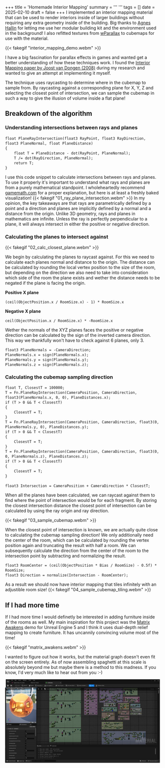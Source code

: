 +++
title = 'Homemade Interior Mapping'
summary = '''
'''
tags = []
date = 2025-02-10
draft = false
+++
I implemented an interior mapping material that can be used to render interiors inside of larger buildings without requiring any extra geometry inside of the building. Big thanks to [Agnes Hallin](https://agneshallin.artstation.com/projects) for letting me use her modular building kit and the environment used in the background! I also refitted textures from [wParallax](https://wparallax.com/) to cubemaps for use with the material.

{{< fakegif "interior_mapping_demo.webm" >}}

I have a big fascination for parallax effects in games and wanted get a better understanding of how these techniques work. I found the [Interior Mapping paper by Joost van Dongen (2008)](https://www.proun-game.com/Oogst3D/CODING/InteriorMapping/InteriorMapping.pdf) during my research and wanted to give an attempt at implementing it myself. 

The technique uses raycasting to determine where in the cubemap to sample from. By raycasting against a corresponding plane for X, Y, Z and selecting the closest point of intersection, we can sample the cubemap in such a way to give the illusion of volume inside a flat plane!



## Breakdown of the algorithm
### Understanding intersections between rays and planes
```hlsl
float PlaneRayIntersection(float3 RayPoint, float3 RayDirection, float3 PlaneNormal, float PlaneDistance)
{
    float T = PlaneDistance - dot(RayPoint, PlaneNormal);
    T /= dot(RayDirection, PlaneNormal);
    return T;
}
```
I use this code snippet to calculate intersections between rays and planes. To use it properly it's important to understand what rays and planes are from a purely mathematical standpoint. I wholeheartedly recommend [gamemath.com](https://gamemath.com/book/geomtests.html#intersection_ray_plane) for a proper explanation, but here is at least a freshly baked visualization!
{{< fakegif "01_ray_plane_intersection.webm" >}}
In my opinion, the key takeaways are that rays are parametrically defined by a point and a direction and planes are implicitly defined by a normal and a distance from the origin. Unlike 3D geometry, rays and planes in mathematics are infinite. Unless the ray is perfectly perpendicular to a plane, it will always intersect in either the positive or negative direction.

### Calculating the planes to intersect against
{{< fakegif "02_calc_closest_plane.webm" >}}

We begin by calculating the planes to raycast against. For this we need to calculate each planes normal and distance to the origin. The distance can be calculated by rounding the local vertex position to the size of the room, but depending on the direction we also need to take into consideration which side of the room the plane exists and wether the distance needs to be negated if the plane is facing the origin.

**Positive X plane** 
```hlsl
(ceil(ObjectPosition.x / RoomSize.x) - 1) * RoomSize.x
```
**Negative X plane**
```hlsl
ceil(ObjectPosition.x / RoomSize.x) * -RoomSize.x
```

Wether the normals of the XYZ planes faces the positive or negative direction can be calculated by the sign of the inverted camera direction. This way we thankfully won't have to check against 6 planes, only 3.
```hlsl
float3 PlaneNormals = -CameraDirection;
PlaneNormals.x = sign(PlaneNormals.x);
PlaneNormals.y = sign(PlaneNormals.y);
PlaneNormals.z = sign(PlaneNormals.z);
```
### Calculating the cubemap sampling direction
```hlsl
float T, ClosestT = 100000;
T = Fn.PlaneRayIntersection(CameraPosition, CameraDirection, float3(PlaneNormals.x, 0, 0), PlaneDistances.x);
if (T > 0 && T < ClosestT)
{
	ClosestT = T;
}
T = Fn.PlaneRayIntersection(CameraPosition, CameraDirection, float3(0, PlaneNormals.y, 0), PlaneDistances.y);
if (T > 0 && T < ClosestT)
{
	ClosestT = T;
}
T = Fn.PlaneRayIntersection(CameraPosition, CameraDirection, float3(0, 0, PlaneNormals.z), PlaneDistances.z);
if (T > 0 && T < ClosestT)
{
	ClosestT = T;
}

float3 Intersection = CameraPosition + CameraDirection * ClosestT;
```
When all the planes have been calculated, we can raycast against them to find where the point of intersection would be for each fragment. By storing the closest intersection distance the closest point of intersection can be calculated by using the ray origin and ray direction.

{{< fakegif "03_sample_cubemap.webm" >}}

When the closest point of intersection is known, we are actually quite close to calculating the cubemap sampling direction! We only additionally need the center of the room, which can be calculated by rounding the vertex position again and truncating the result with half a room. We can subsequently calculate the direction from the center of the room to the intersection point by subtracting and normalizing the result.
```hlsl
float3 RoomCenter = (ceil(ObjectPosition * Bias / RoomSize) - 0.5f) * RoomSize;
float3 Direction = normalize(Intersection - RoomCenter);
```

As a result we should now have interior mapping that tiles infinitely with an adjustible room size!
{{< fakegif "04_sample_cubemap_tiling.webm" >}}


## If I had more time
If I had more time I would definetly be interested in adding furniture inside of the rooms as well. My main inspiration for this project was the [Matrix Awakens](https://www.unrealengine.com/en-US/blog/introducing-the-matrix-awakens-an-unreal-engine-5-experience) demo for Unreal Engine 5 and I think it uses dual-depth relief mapping to create furniture. It has uncannily convincing volume most of the time!

{{< fakegif "matrix_awakens.webm" >}}

I wanted to figure out how it works, but the material graph doesn't even fit on the screen entirely. As of now assembling spaghetti at this scale is absolutely beyond me but maybe there is a method to this madness. If you know, I'd very much like to hear out from you :-)

![Window material from Matrix Awakens.](matrix_awakens_window_material.webp)